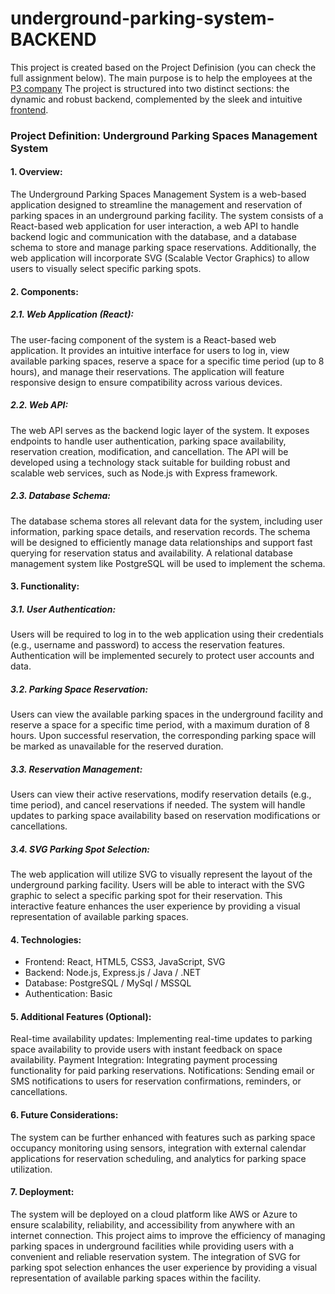 # underground-parking-system-BACKEND

This project is created based on the Project Definision (you can check the full assignment below).
The main purpose is to help the employees at the [P3 company](https://www.p3-group.com/)
The project is structured into two distinct sections: the dynamic and robust backend, complemented by the sleek and intuitive [frontend](https://github.com/lachezar1/Underground-parking-system-FRONTEND).

### Project Definition: Underground Parking Spaces Management System
#### 1. Overview: 
The Underground Parking Spaces Management System is a web-based application designed to streamline the management and reservation of parking spaces in an underground parking facility. The system consists of a React-based web application for user interaction, a web API to handle backend logic and communication with the database, and a database schema to store and manage parking space reservations. Additionally, the web application will incorporate SVG (Scalable Vector Graphics) to allow users to visually select specific parking spots.
#### 2. Components:
##### 2.1. Web Application (React): 
The user-facing component of the system is a React-based web application. It provides an intuitive interface for users to log in, view available parking spaces, reserve a space for a specific time period (up to 8 hours), and manage their reservations. The application will feature responsive design to ensure compatibility across various devices.
##### 2.2. Web API: 
The web API serves as the backend logic layer of the system. It exposes endpoints to handle user authentication, parking space availability, reservation creation, modification, and cancellation. The API will be developed using a technology stack suitable for building robust and scalable web services, such as Node.js with Express framework.
##### 2.3. Database Schema:
The database schema stores all relevant data for the system, including user information, parking space details, and reservation records. The schema will be designed to efficiently manage data relationships and support fast querying for reservation status and availability. A relational database management system like PostgreSQL will be used to implement the schema.
#### 3. Functionality:
##### 3.1. User Authentication:
Users will be required to log in to the web application using their credentials (e.g., username and password) to access the reservation features. Authentication will be implemented securely to protect user accounts and data.
##### 3.2. Parking Space Reservation:
Users can view the available parking spaces in the underground facility and reserve a space for a specific time period, with a maximum duration of 8 hours. Upon successful reservation, the corresponding parking space will be marked as unavailable for the reserved duration.
##### 3.3. Reservation Management: 
Users can view their active reservations, modify reservation details (e.g., time period), and cancel reservations if needed. The system will handle updates to parking space availability based on reservation modifications or cancellations.
##### 3.4. SVG Parking Spot Selection: 
The web application will utilize SVG to visually represent the layout of the underground parking facility. Users will be able to interact with the SVG graphic to select a specific parking spot for their reservation. This interactive feature enhances the user experience by providing a visual representation of available parking spaces.
#### 4. Technologies:
 - Frontend: React, HTML5, CSS3, JavaScript, SVG
 - Backend: Node.js, Express.js / Java / .NET
 - Database: PostgreSQL / MySql / MSSQL
 - Authentication: Basic
#### 5. Additional Features (Optional):
Real-time availability updates: Implementing real-time updates to parking space availability to provide users with instant feedback on space availability.
Payment Integration: Integrating payment processing functionality for paid parking reservations.
Notifications: Sending email or SMS notifications to users for reservation confirmations, reminders, or cancellations.
#### 6. Future Considerations: 
The system can be further enhanced with features such as parking space occupancy monitoring using sensors, integration with external calendar applications for reservation scheduling, and analytics for parking space utilization.
#### 7. Deployment: 
The system will be deployed on a cloud platform like AWS or Azure to ensure scalability, reliability, and accessibility from anywhere with an internet connection.
This project aims to improve the efficiency of managing parking spaces in underground facilities while providing users with a convenient and reliable reservation system. The integration of SVG for parking spot selection enhances the user experience by providing a visual representation of available parking spaces within the facility.
